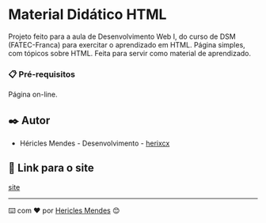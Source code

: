 # Material Didático HTML

Projeto feito para a aula de Desenvolvimento Web I, do curso de DSM (FATEC-Franca) para exercitar o aprendizado em HTML. Página simples, com tópicos sobre HTML. Feita para servir como material de aprendizado.

### 📋 Pré-requisitos

Página on-line.

## ✒️ Autor

* Héricles Mendes - Desenvolvimento - [herixcx](https://github.com/herixcxl)

## 📍 Link para o site

[site](https://6637c56dee9376056c591900--zingy-platypus-79f4b2.netlify.app)


---
⌨️ com ❤️ por [Hericles Mendes](https://github.com/herixc) 😊
